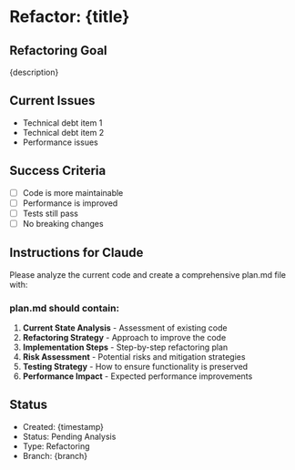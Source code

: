 # Refactor: {title}

## Refactoring Goal
{description}

## Current Issues
- Technical debt item 1
- Technical debt item 2
- Performance issues

## Success Criteria
- [ ] Code is more maintainable
- [ ] Performance is improved
- [ ] Tests still pass
- [ ] No breaking changes

## Instructions for Claude
Please analyze the current code and create a comprehensive plan.md file with:

### plan.md should contain:
1. **Current State Analysis** - Assessment of existing code
2. **Refactoring Strategy** - Approach to improve the code
3. **Implementation Steps** - Step-by-step refactoring plan
4. **Risk Assessment** - Potential risks and mitigation strategies
5. **Testing Strategy** - How to ensure functionality is preserved
6. **Performance Impact** - Expected performance improvements

## Status
- Created: {timestamp}
- Status: Pending Analysis
- Type: Refactoring
- Branch: {branch}